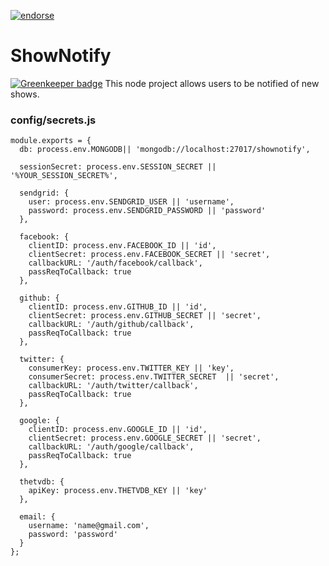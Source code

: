[![endorse](http://api.coderwall.com/deviavir/endorsecount.png)](http://coderwall.com/deviavir)

# ShowNotify

[![Greenkeeper badge](https://badges.greenkeeper.io/DeviaVir/ShowNotify.svg)](https://greenkeeper.io/)
This node project allows users to be notified of new shows.

### config/secrets.js

```
module.exports = {
  db: process.env.MONGODB|| 'mongodb://localhost:27017/shownotify',

  sessionSecret: process.env.SESSION_SECRET || '%YOUR_SESSION_SECRET%',

  sendgrid: {
    user: process.env.SENDGRID_USER || 'username',
    password: process.env.SENDGRID_PASSWORD || 'password'
  },

  facebook: {
    clientID: process.env.FACEBOOK_ID || 'id',
    clientSecret: process.env.FACEBOOK_SECRET || 'secret',
    callbackURL: '/auth/facebook/callback',
    passReqToCallback: true
  },

  github: {
    clientID: process.env.GITHUB_ID || 'id',
    clientSecret: process.env.GITHUB_SECRET || 'secret',
    callbackURL: '/auth/github/callback',
    passReqToCallback: true
  },

  twitter: {
    consumerKey: process.env.TWITTER_KEY || 'key',
    consumerSecret: process.env.TWITTER_SECRET  || 'secret',
    callbackURL: '/auth/twitter/callback',
    passReqToCallback: true
  },

  google: {
    clientID: process.env.GOOGLE_ID || 'id',
    clientSecret: process.env.GOOGLE_SECRET || 'secret',
    callbackURL: '/auth/google/callback',
    passReqToCallback: true
  },

  thetvdb: {
    apiKey: process.env.THETVDB_KEY || 'key'
  },

  email: {
    username: 'name@gmail.com',
    password: 'password'
  }
};
```
